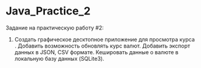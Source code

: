 # Java_Practice_2
Задание на практическую работу #2:
1) Создать графическое десктопное приложение для просмотра курса 
. Добавить возможность обновлять курс валют. Добавить экспорт 
данных в JSON, CSV формате. Кешировать данные о валюте в локальную 
базу данных (SQLite3).
